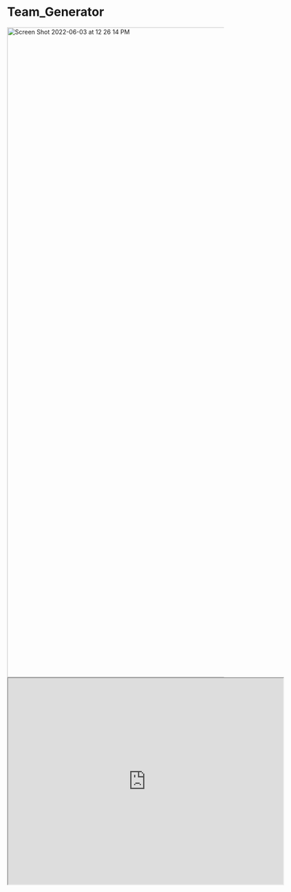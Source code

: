 # Team_Generator


<img width="1512" alt="Screen Shot 2022-06-03 at 12 26 14 PM" src="https://user-images.githubusercontent.com/95593938/171916226-9774f23c-1665-4165-9b8c-2f7d6661f551.png">


<iframe src="https://drive.google.com/file/d/1gENeZCEBLBpgmLN2NJKD655PT4LQRD-M/preview" width="640" height="480"></iframe>
